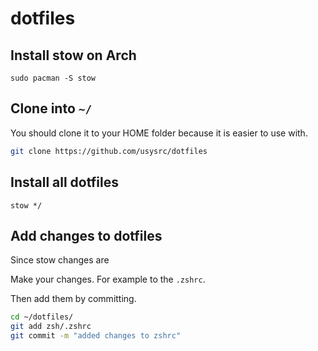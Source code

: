 # dotfiles

## Install stow on Arch

```
sudo pacman -S stow
```

## Clone into `~/`
You should clone it to your HOME folder because it is easier to use with.

```bash
git clone https://github.com/usysrc/dotfiles
```

## Install all dotfiles

```
stow */
```

## Add changes to dotfiles
Since stow changes are 

Make your changes. For example to the `.zshrc`.

Then add them by committing.
```bash
cd ~/dotfiles/
git add zsh/.zshrc
git commit -m "added changes to zshrc"
```
